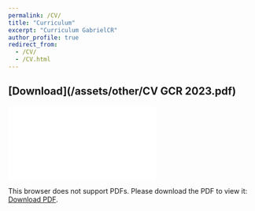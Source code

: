 ```yaml
---
permalink: /CV/
title: "Curriculum"
excerpt: "Curriculum GabrielCR"
author_profile: true
redirect_from: 
  - /CV/
  - /CV.html
---
```


## [Download](/assets/other/CV GCR 2023.pdf)

<object data="/assets/other/CV GCR 2023.pdf" type="application/pdf" width="700px" height="700px">
    <embed src="/assets/other/CV GCR 2023.pdf">
        <p>This browser does not support PDFs. Please download the PDF to view it: <a href="/assets/other/CV GCR 2023.pdf">Download PDF</a>.</p>
    </embed>
</object>
